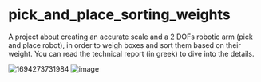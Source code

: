 # pick_and_place_sorting_weights
A project about creating an accurate scale and a 2 DOFs robotic arm (pick and place robot), in order to weigh boxes and sort them based on their weight. You can read the technical report (in greek) to dive into the details.

![1694273731984](https://github.com/Lapricode/pick_and_place_sorting_weights/assets/91993549/733cbe35-a746-4cd7-9c3d-86e7555f378c)
![image](https://github.com/Lapricode/pick_and_place_sorting_weights/assets/91993549/968f3c30-0d7a-46da-bfad-cc04522c2af4)
